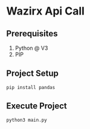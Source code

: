 # Wazirx Api Call

## Prerequisites
1. Python @ V3
2. PIP
## Project Setup
    pip install pandas

## Execute Project
    python3 main.py
